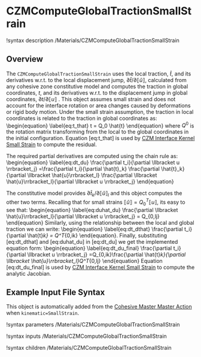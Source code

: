 # CZMComputeGlobalTractionSmallStrain

!syntax description /Materials/CZMComputeGlobalTractionSmallStrain

## Overview

The `CZMComputeGlobalTractionSmallStrain` uses the local traction, $\hat{t}$, and its derivatives w.r.t. to the local displacement  jump, $\partial \hat{t} / \partial \llbracket \hat{u} \rrbracket$, calculated from any cohesive zone constitutive model and computes the traction in global coordinates, $t$, and its derivatives w.r.t. to the displacement jump in global coordinates, $\partial t / \partial \llbracket u \rrbracket$ . This object assumes small strain and does not account for the interface rotation or area changes caused by deformations or rigid body motion.
Under the small strain assumption, the traction in local coordinates is related to the traction in global coordinates as:
\begin{equation} \label{eq:t_that}
t = Q_0 \hat{t}
\end{equation}
where $Q^0$ is the rotation matrix transforming from the local to the global coordinates in the initial configuration.
Equation [eq:t_that] is used by [CZM Interface Kernel Small Strain](CZMInterfaceKernelSmallStrain.md) to compute the residual.

The required partial derivatives are computed using the chain rule as:
\begin{equation} \label{eq:dt_du}
\frac{\partial t_i}{\partial \llbracket u \rrbracket_j} =\frac{\partial t_i}{\partial \hat{t}_k} \frac{\partial \hat{t}_k}{\partial \llbracket \hat{u}\rrbracket_l} \frac{\partial \llbracket \hat{u}\rrbracket_l}{\partial \llbracket u \rrbracket_j}
\end{equation}

The constitutive model provides $\partial \hat{t}_k / \partial \llbracket \hat{u}\rrbracket_l$ and this object computes the other two terms.
Recalling that for small strains $\llbracket \hat{u}  \rrbracket = Q^T_0 \llbracket u \rrbracket$, its easy to see that:
\begin{equation} \label{eq:duhat_du}
\frac{\partial \llbracket \hat{u}\rrbracket_l}{\partial \llbracket u \rrbracket_j} = Q_{0,lj}
\end{equation}
Similarly, using the relationship between the local and global traction we can write:
\begin{equation} \label{eq:dt_dthat}
\frac{\partial t_i}{\partial \hat{t}_k} = Q^T_{0,ik}
\end{equation}.
Finally, substituting [eq:dt_dthat] and [eq:duhat_du] in [eq:dt_du] we get the implemented equation form:
\begin{equation} \label{eq:dt_du_final}
\frac{\partial t_i}{\partial \llbracket u \rrbracket_j} =Q_{0,ik}\frac{\partial \hat{t}_k}{\partial \llbracket \hat{u}\rrbracket_l}Q^T_{0,lj}
\end{equation}
Equation [eq:dt_du_final] is used by [CZM Interface Kernel Small Strain](CZMInterfaceKernelSmallStrain.md) to compute the analytic Jacobian.

## Example Input File Syntax

This object is automatically added from the [Cohesive Master Master Action](CohesiveZoneMaster/index.md) when `kinematic=SmallStrain`.

!syntax parameters /Materials/CZMComputeGlobalTractionSmallStrain

!syntax inputs /Materials/CZMComputeGlobalTractionSmallStrain

!syntax children /Materials/CZMComputeGlobalTractionSmallStrain
